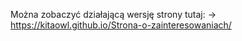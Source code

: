 Można zobaczyć działającą wersję strony tutaj:
-> https://kitaowl.github.io/Strona-o-zainteresowaniach/
